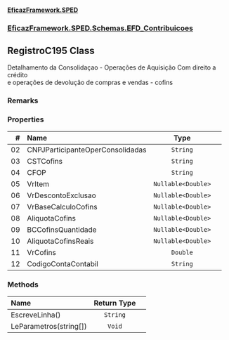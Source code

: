 #### [EficazFramework.SPED](EficazFrameworkSPED.md 'EficazFramework SPED')
### [EficazFramework.SPED.Schemas.EFD_Contribuicoes](EficazFramework.SPED.Schemas.EFD_Contribuicoes.md 'EficazFramework.SPED.Schemas.EFD_Contribuicoes')

## RegistroC195 Class

Detalhamento da Consolidaçao - Operações de Aquisição Com direito a crédito  
e operações de devolução de compras e vendas - cofins

### Remarks
### Properties

| # | Name | Type | |
| ---: | :--- | :---: | :--- |
| 02 | CNPJParticipanteOperConsolidadas | `String` |  |
| 03 | CSTCofins | `String` |  |
| 04 | CFOP | `String` |  |
| 05 | VrItem | `Nullable<Double>` |  |
| 06 | VrDescontoExclusao | `Nullable<Double>` |  |
| 07 | VrBaseCalculoCofins | `Nullable<Double>` |  |
| 08 | AliquotaCofins | `Nullable<Double>` |  |
| 09 | BCCofinsQuantidade | `Nullable<Double>` |  |
| 10 | AliquotaCofinsReais | `Nullable<Double>` |  |
| 11 | VrCofins | `Double` |  |
| 12 | CodigoContaContabil | `String` |  |
### Methods

| Name | Return Type | |
| :--- | :---: | :--- |
| EscreveLinha() | `String` |  |
| LeParametros(string[]) | `Void` |  |
